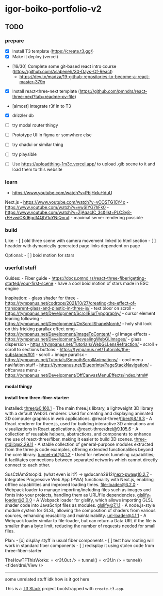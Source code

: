 # igor-boiko-portfolio-v2

## TODO

### prepare

- [x] Install T3 template (https://create.t3.gg/)
- [x] Make it deploy (vercel)
- [16/30] Complete some git-based react intro course (https://github.com/Asabeneh/30-Days-Of-React)
    - https://dev.to/madza/19-github-repositories-to-become-a-react-master-379n
- [x] Install react-three-next template (https://github.com/pmndrs/react-three-next?tab=readme-ov-file)
- [almost] integrate r3f in to T3
- [x] drizzler db
- [ ] try modal router thingy
- [ ] Prototype UI in figma or somwhere else
- [ ] try chadui or similar thing
- [ ] try playsible
- [ ] Use https://uploadthing-1m3c.vercel.app/ to upload .glb scene to it and load them to this website



### learn

- https://www.youtube.com/watch?v=PbjHxIuHduU

Next.js
    - https://www.youtube.com/watch?v=vCOSTG10Y4o
    - https://www.youtube.com/watch?v=vwSlYG7hFk0
    - https://www.youtube.com/watch?v=ZjAqacIC_3c&list=PLC3y8-rFHvwjOKd6gdf4QtV1uYNiQnruI
    - maximal server rendering possible



### build

Like:
    - [ ] old three scene with camera movement linked to html section
    - [ ] headder with dymaniczlly generated page links dependent on page

Optional:
    - [ ] boid motion for stars



### userfull stuff

Guides:
    - Fiber guide - https://docs.pmnd.rs/react-three-fiber/getting-started/your-first-scene
    - have a cool boid motion of stars made in ESC engine

Inspiration:
    - glass shader for three - https://tympanus.net/codrops/2021/10/27/creating-the-effect-of-transparent-glass-and-plastic-in-three-js/
    - text bloor on scroll - https://tympanus.net/Development/ScrollBlurTypography/
    - cursor element leaning following - https://tympanus.net/Development/OnScrollShapeMorph/ 
    - holy shit look on this fricking parallax effect omg - https://tympanus.net/Development/ImageToContent/
    - gl image effects - https://tympanus.net/Development/RevealingWebGLImages/
    - glass dispersion - https://tympanus.net/Tutorials/WebGLLensRefraction/
    - scroll + scroll to sections buttons - https://tympanus.net/Tutorials/the-substance/#01
    - scroll + image parallsx - https://tympanus.net/Tutorials/SmoothScrollAnimations/
    - cool menu navifation stuff - https://tympanus.net/Blueprints/PageStackNavigation/
    - offcanvas menu - https://tympanus.net/Development/OffCanvasMenuEffects/index.html#


#### modal thingy








#### install from three-fiber-starter:

Installed:
    three@0.160.1 - The main three.js library, a lightweight 3D library with a default WebGL renderer. Used for creating and displaying animated 3D computer graphics in web applications.
    @react-three/fiber@8.16.3 - A React renderer for three.js, used for building interactive 3D animations and visualizations in React applications.
    @react-three/drei@9.105.6 - A collection of reusable helpers, abstractions, and components to enhance the use of react-three/fiber, making it easier to build 3D scenes.
    three-stdlib@2.29.11 - A stable collection of general-purpose modules extracted from the three.js code examples, offering extended functionalities beyond the core library.
    tunnel-rat@0.1.2 - Used for network tunneling capabilities; it facilitates connections between separated networks which cannot directly connect to each other.

SusCzIAmStoopid:
    (what even is it?) => @ducanh2912/next-pwa@10.2.7 - Integrates Progressive Web App (PWA) functionality with Next.js, enabling offline capabilities and improved loading times.
    file-loader@6.2.0 - Webpack loader to manage importing/including files such as images and fonts into your projects, handling them as URL/file dependencies.
    glslify-loader@2.0.0 - A Webpack loader for glslify, which allows importing GLSL shader code into JavaScript files as modules.
    glslify@7.1.1 - A node.js-style module system for GLSL, allowing the composition of shaders from various sources, enhancing reusability and maintainability.
    url-loader@4.1.1 - A Webpack loader similar to file-loader, but can return a Data URL if the file is smaller than a byte limit, reducing the number of requests needed for small files.

Plan:
    - [x] display styff in usual fiber components
    - [ ] test how routing will work in standard fiber components
    - [ ] redisplay it using stolen code from three-fiber-starter

TheHowTFThisWorks:
    <Layout />
        <Scene /> = <r3f.Out /> = tunnel()
            <View />
                <Three /> = <r3f.In /> = tunnel()
                    <fider/drei/View />     







---

some unrelated stuff idk how is it got here


This is a [T3 Stack](https://create.t3.gg/) project bootstrapped with `create-t3-app`.

